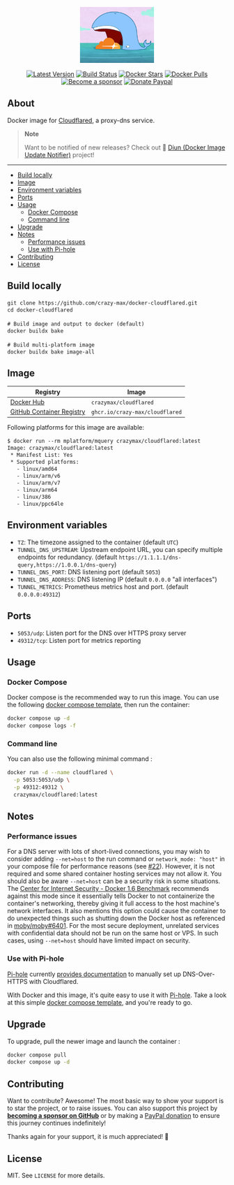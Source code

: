<p align="center"><a href="https://github.com/crazy-max/docker-cloudflared" target="_blank"><img height="128" src=".github/docker-cloudflared.jpg"></a></p>

<p align="center">
  <a href="https://hub.docker.com/r/crazymax/cloudflared/tags?page=1&ordering=last_updated"><img src="https://img.shields.io/github/v/tag/crazy-max/docker-cloudflared?label=version&style=flat-square" alt="Latest Version"></a>
  <a href="https://github.com/crazy-max/docker-cloudflared/actions?workflow=build"><img src="https://img.shields.io/github/actions/workflow/status/crazy-max/docker-cloudflared/build.yml?branch=master&label=build&logo=github&style=flat-square" alt="Build Status"></a>
  <a href="https://hub.docker.com/r/crazymax/cloudflared/"><img src="https://img.shields.io/docker/stars/crazymax/cloudflared.svg?style=flat-square&logo=docker" alt="Docker Stars"></a>
  <a href="https://hub.docker.com/r/crazymax/cloudflared/"><img src="https://img.shields.io/docker/pulls/crazymax/cloudflared.svg?style=flat-square&logo=docker" alt="Docker Pulls"></a>
  <br /><a href="https://github.com/sponsors/crazy-max"><img src="https://img.shields.io/badge/sponsor-crazy--max-181717.svg?logo=github&style=flat-square" alt="Become a sponsor"></a>
  <a href="https://www.paypal.me/crazyws"><img src="https://img.shields.io/badge/donate-paypal-00457c.svg?logo=paypal&style=flat-square" alt="Donate Paypal"></a>
</p>

## About

Docker image for [Cloudflared](https://github.com/cloudflare/cloudflared), a
proxy-dns service.

> **Note**
> 
> Want to be notified of new releases? Check out 🔔 [Diun (Docker Image Update Notifier)](https://github.com/crazy-max/diun)
> project!

___

* [Build locally](#build-locally)
* [Image](#image)
* [Environment variables](#environment-variables)
* [Ports](#ports)
* [Usage](#usage)
  * [Docker Compose](#docker-compose)
  * [Command line](#command-line)
* [Upgrade](#upgrade)
* [Notes](#notes)
  * [Performance issues](#performance-issues)
  * [Use with Pi-hole](#use-with-pi-hole)
* [Contributing](#contributing)
* [License](#license)

## Build locally

```shell
git clone https://github.com/crazy-max/docker-cloudflared.git
cd docker-cloudflared

# Build image and output to docker (default)
docker buildx bake

# Build multi-platform image
docker buildx bake image-all
```

## Image

| Registry                                                                                               | Image                           |
|--------------------------------------------------------------------------------------------------------|---------------------------------|
| [Docker Hub](https://hub.docker.com/r/crazymax/cloudflared/)                                           | `crazymax/cloudflared`          |
| [GitHub Container Registry](https://github.com/users/crazy-max/packages/container/package/cloudflared) | `ghcr.io/crazy-max/cloudflared` |

Following platforms for this image are available:

```
$ docker run --rm mplatform/mquery crazymax/cloudflared:latest
Image: crazymax/cloudflared:latest
 * Manifest List: Yes
 * Supported platforms:
   - linux/amd64
   - linux/arm/v6
   - linux/arm/v7
   - linux/arm64
   - linux/386
   - linux/ppc64le
```

## Environment variables

* `TZ`: The timezone assigned to the container (default `UTC`)
* `TUNNEL_DNS_UPSTREAM`: Upstream endpoint URL, you can specify multiple endpoints for redundancy. (default `https://1.1.1.1/dns-query,https://1.0.0.1/dns-query`)
* `TUNNEL_DNS_PORT`: DNS listening port (default `5053`)
* `TUNNEL_DNS_ADDRESS`: DNS listening IP (default `0.0.0.0` "all interfaces")
* `TUNNEL_METRICS`: Prometheus metrics host and port. (default `0.0.0.0:49312`)

## Ports

* `5053/udp`: Listen port for the DNS over HTTPS proxy server
* `49312/tcp`: Listen port for metrics reporting

## Usage

### Docker Compose

Docker compose is the recommended way to run this image. You can use the
following [docker compose template](examples/compose/compose.yml), then run
the container:

```bash
docker compose up -d
docker compose logs -f
```

### Command line

You can also use the following minimal command :

```bash
docker run -d --name cloudflared \
  -p 5053:5053/udp \
  -p 49312:49312 \
  crazymax/cloudflared:latest
```

## Notes

### Performance issues

For a DNS server with lots of short-lived connections, you may wish to consider
adding `--net=host` to the run command or `network_mode: "host"` in your compose
file for performance reasons (see [#22](https://github.com/crazy-max/docker-cloudflared/issues/22)).
However, it is not required and some shared container hosting services may not
allow it. You should also be aware `--net=host` can be a security risk in some
situations. The [Center for Internet Security - Docker 1.6 Benchmark](https://github.com/cismirror/old-benchmarks-archive/blob/master/CIS_Docker_1.6_Benchmark_v1.0.0.pdf)
recommends against this mode since it essentially tells Docker to not
containerize the container's networking, thereby giving it full access to the
host machine's network interfaces. It also mentions this option could cause the
container to do unexpected things such as shutting down the Docker host as
referenced in [moby/moby#6401](https://github.com/moby/moby/issues/6401). For
the most secure deployment, unrelated services with confidential data should
not be run on the same host or VPS. In such cases, using `--net=host` should
have limited impact on security.

### Use with Pi-hole

[Pi-hole](https://pi-hole.net/) currently [provides documentation](https://docs.pi-hole.net/guides/dns-over-https/)
to manually set up DNS-Over-HTTPS with Cloudflared.

With Docker and this image, it's quite easy to use it with [Pi-hole](https://pi-hole.net/).
Take a look at this simple [docker compose template](examples/pihole/compose.yml),
and you're ready to go.

## Upgrade

To upgrade, pull the newer image and launch the container :

```bash
docker compose pull
docker compose up -d
```

## Contributing

Want to contribute? Awesome! The most basic way to show your support is to star
the project, or to raise issues. You can also support this project by [**becoming a sponsor on GitHub**](https://github.com/sponsors/crazy-max)
or by making a [PayPal donation](https://www.paypal.me/crazyws) to ensure this
journey continues indefinitely!

Thanks again for your support, it is much appreciated! :pray:

## License

MIT. See `LICENSE` for more details.

